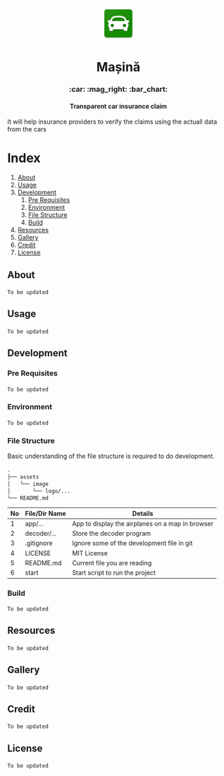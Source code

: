 <p align="center">
    <img src="./assets/image/logo/mipmap-xxhdpi.png" width="80">
</p>

<h1 align="center">Mașină</h1>
<h3 align="center">:car: :mag_right: :bar_chart:</h3>
<h4 align="center">Transparent car insurance claim</h4>

It will help insurance providers to verify the claims using the actuall data from the cars


# Index

1. [About](#about)
2. [Usage](#usage)
3. [Development](#development)
    1. [Pre Requisites](#pre-requisites)
    2. [Environment](#environment)
    2. [File Structure](#file-structure)
    3. [Build](#build)
5. [Resources](#resource)
6. [Gallery](#gallery)
7. [Credit](#credit)
8. [License](#license)

## About

`To be updated`

## Usage

`To be updated`

## Development

### Pre Requisites

`To be updated`

### Environment

`To be updated`

### File Structure

Basic understanding of the file structure is required to do development.

```console
.
├── assets
│   └── image
│       └── logo/...
└── README.md
```

No | File/Dir Name | Details
---|---------------|---------
1  | app/...       | App to display the airplanes on a map in browser
2  | decoder/...   | Store the decoder program
3  | .gitignore    | Ignore some of the development file in git
4  | LICENSE       | MIT License
5  | README.md     | Current file you are reading
6  | start         | Start script to run the project


### Build

`To be updated`

## Resources

`To be updated`

## Gallery

`To be updated`

## Credit

`To be updated`

## License

`To be updated`
